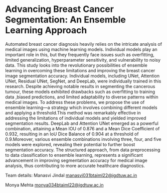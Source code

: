 # Advancing Breast Cancer Segmentation: An Ensemble Learning Approach

Automated breast cancer diagnosis heavily relies on the intricate analysis of medical images using machine learning models. Individual models play an important
role in this, but they frequently face issues such as overfitting, limited generalization, hyperparameter sensitivity, and vulnerability to noisy data. This study looks
into the revolutionary possibilities of ensemble learning in overcoming these limitations and improving the breast cancer image segmentation accuracy. Individual
models, including UNet, Attention UNet, Residual UNet, SegNet, and DeepLab,
were individually trained in this research. Despite achieving notable results in
segmenting the cancerous tumour, these models exhibited drawbacks such as overfitting to training data ,biased predictions, and limited adaptability to diverse
patterns within medical images. To address these problems, we propose the use
of ensemble learning—a strategy which involves combining different models and
applying a threshold.This method was remarkably effective in addressing the limitations of individual models and yielded improved segmentation results. DeepLab
and Attention UNet emerged as a powerful combination, attaining a Mean IOU
of 0.876 and a Mean Dice Coefficient of 0.932, resulting in an IoU Dice Balance
of 0.904 at a threshold of 0.9.Moreover, various ensemble combinations involving
three, four, and five models were explored, revealing their potential to further
boost segmentation accuracy. The structured approach, from data preprocessing
to data classification to ensemble learning, represents a significant advancement in
improving segmentation accuracy for medical image analysis, thus contributing to
more accurate healthcare diagnostics.

Team details:
Manasvi Jindal
manasvi031btaiml22@igdtuw.ac.in

Monya Mehta
monya034btaiml22@igdtuw.ac.in
